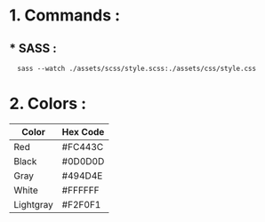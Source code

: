 # 1. Commands :
## * SASS :
      sass --watch ./assets/scss/style.scss:./assets/css/style.css

# 2. Colors :

Color       | Hex Code
------------|---------
Red         | #FC443C  
Black       | #0D0D0D  
Gray        | #494D4E  
White       | #FFFFFF  
Lightgray   | #F2F0F1  
